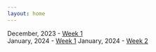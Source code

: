```yaml
---
layout: home
---
```


December, 2023 - [Week 1](devlog/week1.md)<br>
January, 2024 - [Week 1](devlog/2024/January/week1.md)
January, 2024 - [Week 2](devlog/2024/January/week2.md)<br>
